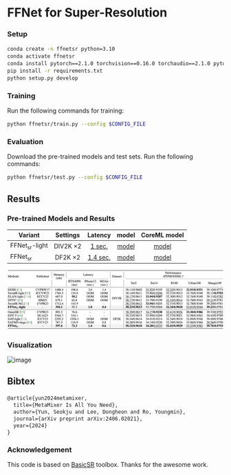 # FFNet for Super-Resolution

<!-- figs/Architecture.png here? -->

### Setup
```bash
conda create -n ffnetsr python=3.10
conda activate ffnetsr
conda install pytorch==2.1.0 torchvision==0.16.0 torchaudio==2.1.0 pytorch-cuda=11.8 -c pytorch -c nvidia
pip install -r requirements.txt
python setup.py develop
```

### Training
Run the following commands for training:
```bash
python ffnetsr/train.py --config $CONFIG_FILE
```

### Evaluation
Download the pre-trained models and test sets. Run the following commands:
```bash
python ffnetsr/test.py --config $CONFIG_FILE
```

## Results

### Pre-trained Models and Results
|  Variant   | Settings | Latency | model | CoreML model |
|  ----  |:---:|:---:|:---:|:---:|
| FFNet<sub>sr</sub>-light  | DIV2K $\times 2$ | [1 sec.](https://github.com/ysj9909/FFNet/blob/main/docs/ffnet_sr_light.png) | [model](https://github.com/ysj9909/FFNet/releases/download/v1.0/FFNetSR_light_DIV2K_2.pth) | [model](https://github.com/ysj9909/FFNet/releases/download/v1.0/ffnetsr_light_x2_hd.mlpackage.zip) |
| FFNet<sub>sr</sub>  | DF2K $\times 2$ | [1.4 sec.](https://github.com/ysj9909/FFNet/blob/main/docs/ffnet_sr.png) | [model](https://github.com/ysj9909/FFNet/releases/download/v1.0/FFNetSR_DF2K_2.pth) | [model](https://github.com/ysj9909/FFNet/releases/download/v1.0/ffnetsr_x2_hd.mlpackage.zip) |

![image](https://github.com/ysj9909/FFNet/blob/main/super_resolution/figs/Quantitative.png)


### Visualization
![image](https://github.com/ysj9909/FFNet/blob/main/super_resolution/figs/Visual.png)


## Bibtex
```
@article{yun2024metamixer,
  title={MetaMixer Is All You Need},
  author={Yun, Seokju and Lee, Dongheon and Ro, Youngmin},
  journal={arXiv preprint arXiv:2406.02021},
  year={2024}
}
```


### Acknowledgement
This code is based on [BasicSR](https://github.com/XPixelGroup/BasicSR) toolbox. Thanks for the awesome work.
  
